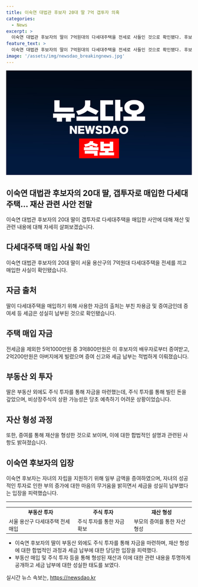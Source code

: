 ```yaml
---
title: 이숙연 대법관 후보자 20대 딸 7억 갭투자 의혹
categories:
  - News
excerpt: >
  이숙연 대법관 후보자의 딸이 7억원대의 다세대주택을 전세로 사들인 것으로 확인됐다. 후보자는 딸의 부모로부터 받은 5억원 중 3억8천만원을 증여받고, 2억2천만원은 빌렸다고 설명했다. 빌린 돈은 주식투자를 통해 갚았는데, 이 기업은 아버지의 옛 부하 직원이 설립한 회사로 나타났다. 후보자는 딸의 재산과 관련하여 증여세 등 세금을 성실히 납부했다고 밝혀 논란을 일으켰다.
feature_text: >
  이숙연 대법관 후보자의 딸이 7억원대의 다세대주택을 전세로 사들인 것으로 확인됐다. 후보자는 딸의 부모로부터 받은 5억원 중 3억8천만원을 증여받고, 2억2천만원은 빌렸다고 설명했다. 빌린 돈은 주식투자를 통해 갚았는데, 이 기업은 아버지의 옛 부하 직원이 설립한 회사로 나타났다. 후보자는 딸의 재산과 관련하여 증여세 등 세금을 성실히 납부했다고 밝혀 논란을 일으켰다.
image: '/assets/img/newsdao_breakingnews.jpg'
---
```


<p><img src="/assets/img/newsdao_breakingnews.jpg" alt="pcversion 속보" /></p>

<h2 data-ke-size="size26">이숙연 대법관 후보자의 20대 딸, 갭투자로 매입한 다세대주택… 재산 관련 사안 전말</h2>

<p data-ke-size="size16">이숙연 대법관 후보자의 20대 딸이 갭투자로 다세대주택을 매입한 사안에 대해 재산 및 관련 내용에 대해 자세히 살펴보겠습니다.</p>

<h2 data-ke-size="size26">다세대주택 매입 사실 확인</h2>

<p data-ke-size="size16">이숙연 대법관 후보자의 20대 딸이 서울 용산구의 7억원대 다세대주택을 전세를 끼고 매입한 사실이 확인됐습니다.</p>

<h2 data-ke-size="size26">자금 출처</h2>

<p data-ke-size="size16">딸이 다세대주택을 매입하기 위해 사용한 자금의 출처는 부친 차용금 및 증여금인데 증여세 등 세금은 성실히 납부된 것으로 확인됐습니다.</p>

<h2 data-ke-size="size26">주택 매입 자금</h2>

<p data-ke-size="size16">전세금을 제외한 5억1000만원 중 3억800만원은 이 후보자의 배우자로부터 증여받고, 2억200만원은 아버지에게 빌렸으며 증여 신고와 세금 납부는 적법하게 이뤄졌습니다.</p>

<h2 data-ke-size="size26">부동산 외 투자</h2>

<p data-ke-size="size16">딸은 부동산 외에도 주식 투자를 통해 자금을 마련했는데, 주식 투자를 통해 빌린 돈을 갚았으며, 비상장주식의 상환 가능성은 당초 예측하기 어려운 상황이었습니다.</p>

<h2 data-ke-size="size26">자산 형성 과정</h2>

<p data-ke-size="size16">또한, 증여를 통해 재산을 형성한 것으로 보이며, 이에 대한 합법적인 설명과 관련된 사항도 밝혀졌습니다.</p>

<h2 data-ke-size="size26">이숙연 후보자의 입장</h2>

<p data-ke-size="size16">이숙연 후보자는 자녀의 자립을 지원하기 위해 일부 금액을 증여하였으며, 자녀의 성공적인 투자로 인한 부의 증가에 대한 마음의 무거움을 밝히면서 세금을 성실히 납부했다는 입장을 피력했습니다.</p>

<hr>

<table>
  <tr>
    <td style="text-align: center; height: 17px;"><b>부동산 투자</b></td>
    <td style="text-align: center; height: 17px;"><b>주식 투자</b></td>
    <td style="text-align: center; height: 17px;"><b>재산 형성</b></td>
  </tr>
  <tr>
    <td style="text-align: left;">서울 용산구 다세대주택 전세 매입</td>
    <td style="text-align: left;">주식 투자를 통한 자금 확보</td>
    <td style="text-align: left;">부모의 증여를 통한 자산 형성</td>
  </tr>
</table>

<ul>
  <li>이숙연 후보자의 딸이 부동산 외에도 주식 투자를 통해 자금을 마련하며, 재산 형성에 대한 합법적인 과정과 세금 납부에 대한 당당한 입장을 피력했다.</li>
  <li>부동산 매입 및 주식 투자 등을 통해 형성된 재산과 이에 대한 관련 내용을 투명하게 공개하고 세금 납부에 대한 성실한 태도를 보였다.</li>
</ul>
실시간 뉴스 속보는, <a href="https://newsdao.kr" rel="dofollow">https://newsdao.kr</a>



